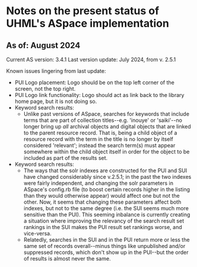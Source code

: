 # Notes on the present status of UHML's ASpace implementation

## As of: August 2024

Current AS version: 3.4.1
Last version update: July 2024, from v. 2.5.1

Known issues lingering from last update:

- PUI Logo placement: Logo should be on the top left corner of the screen, not the top right.
- PUI Logo link functionality: Logo should act as link back to the library home page, but it is not doing so.
- Keyword search results:
  - Unlike past versions of ASpace, searches for keywords that include terms that are part of collection titles--e.g. 'inouye' or 'saiki'--no longer bring up *all* archival objects and digital objects that are linked to the parent resource record. That is, being a child object of a resource record with the term in the title is no longer by itself considered 'relevant'; instead the search term(s) must appear somewhere within the child object itself in order for the object to be included as part of the results set.
- Keyword search results:
  - The ways that the solr indexes are constructed for the PUI and SUI have changed considerably since v.2.5.1; in the past the two indexes were fairly independent, and changing the solr parameters in ASpace's config.rb file (to boost certain records higher in the listing than they would otherwise appear) would affect one but not the other.  Now, it seems that changing these parameters affect both indexes, but not to the same degree (i.e. the SUI seems much more sensitive than the PUI). This seeming inbalance is currently creating a situation where improving the relevancy of the search result set rankings in the SUI makes the PUI result set rankings worse, and vice-versa.
  - Relatedly, searches in the SUI and in the PUI return more or less the same set of records overall--minus things like unpublished and/or suppressed records, which don't show up in the PUI--but the order of results is almost never the same.  
